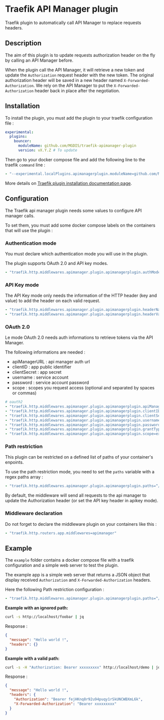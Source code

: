 # Traefik API Manager plugin

Traefik plugin to automatically call API Manager to replace requests headers.

## Description

The aim of this plugin is to update requests authorization header on the fly by calling an API Manager before.

When the plugin call the API Manager, it will retrieve a new token and update the `Authorization` request header with the new token. The original authorization header will be saved in a new header named `X-Forwarded-Authorization`. We rely on the API Manager to put the `X-Forwarded-Authorization` header back in place after the negotiation. 

## Installation

To install the plugin, you must add the plugin to your traefik configuration file :

```yaml
experimental:
  plugins:
    bouncer:
      moduleName: github.com/MGDIS/traefik-apimanager-plugin
      version: vX.Y.Z # To update
```

Then go to your docker compose file and add the following line to the traefik `command` line :

```yaml
- "--experimental.localPlugins.apimanagerplugin.moduleName=github.com/MGDIS/traefik-apimanager-plugin"
```

More details on [Traefik plugin installation documentation page](https://plugins.traefik.io/install).

## Configuration

The Traefik api manager plugin needs some values to configure API manager calls.

To set them, you must add some docker compose labels on the containers that will use the plugin :

### Authentication mode

You must declare which authentication mode you will use in the plugin.

The plugin supports OAuth 2.0 and API key modes.

```yaml
- "traefik.http.middlewares.apimanager.plugin.apimanagerplugin.authMode=apikey" # or authMode=oauth2
```

### API Key mode

The API Key mode only needs the information of the HTTP header (key and value) to add the header on each valid request.

```yaml
- "traefik.http.middlewares.apimanager.plugin.apimanagerplugin.headerName=X-Api-Key"
- "traefik.http.middlewares.apimanager.plugin.apimanagerplugin.headerValue=qwdkjasldoq0123qojwdoqiu12903"
```

### OAuth 2.0

Le mode OAuth 2.0 needs auth informations to retrieve tokens via the API Manager.

The following informations are needed :
- apiManagerURL : api manager auth url
- clientID : app public identifier
- clientSecret : app secret
- username : service account
- password : service account password
- scope : scopes you request access (optional and separated by spaces or commas)

```yaml
# oauth2
- "traefik.http.middlewares.apimanager.plugin.apimanagerplugin.apiManagerURL=http://apimanager:8080/auth"
- "traefik.http.middlewares.apimanager.plugin.apimanagerplugin.clientID=clientID"
- "traefik.http.middlewares.apimanager.plugin.apimanagerplugin.clientSecret=clientSecret"
- "traefik.http.middlewares.apimanager.plugin.apimanagerplugin.username=username"
- "traefik.http.middlewares.apimanager.plugin.apimanagerplugin.password=password"
- "traefik.http.middlewares.apimanager.plugin.apimanagerplugin.grantType=password"
- "traefik.http.middlewares.apimanager.plugin.apimanagerplugin.scope=example"
```

### Path restriction

This plugin can be restricted on a defined list of paths of your container's enpoints. 

To use the path restriction mode, you need to set the `paths` variable with a regex paths array :

```yaml
- "traefik.http.middlewares.apimanager.plugin.apimanagerplugin.paths=^/demo$,^/demo/.+$,^/foobar/.*$"
```

By default, the middleware will send all requests to the api manager to update the Authorization header (or set the API key header in apikey mode).

### Middleware declaration

Do not forget to declare the middleware plugin on your containers like this :

```yaml
- "traefik.http.routers.app.middlewares=apimanager"
```

## Example

The `example` folder contains a docker compose file with a traefik configuration and a simple web server to test the plugin.

The example app is a simple web server that returns a JSON object that display received `Authorization` and `X-Forwarded-Authorization` headers.

Here the following Path restriction configuration :

```yaml
- "traefik.http.middlewares.apimanager.plugin.apimanagerplugin.paths=^/demo$,^/demo/.+$,^/foobar/.*$"
```

**Example with an ignored path:**

```sh
curl -s http://localhost/foobar | jq
```

Response :
```json
{
  "message": "Hello world !",
  "headers": {}
}
```

**Example with a valid path:**

```sh
curl -s -H "Authorization: Bearer xxxxxxxxx" http://localhost/demo | jq
```

Response :
```json
{
  "message": "Hello world !",
  "headers": {
    "Authorization": "Bearer fejHKnq8r92u94puqy1rSkUNCWBXmL6k",
    "X-Forwarded-Authorization": "Bearer xxxxxxxxx"
  }
}
```